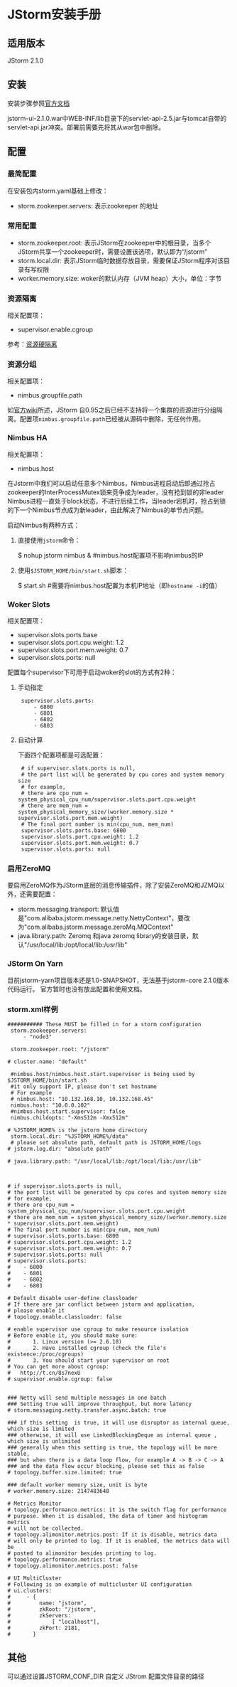 # JStorm安装手册 #
## 适用版本 ##
JStorm 2.1.0
## 安装 ##
安装步骤参照[官方文档](https://github.com/alibaba/jstorm/wiki/%E5%A6%82%E4%BD%95%E5%AE%89%E8%A3%85)

jstorm-ui-2.1.0.war中WEB-INF/lib目录下的servlet-api-2.5.jar与tomcat自带的servlet-api.jar冲突。部署前需要先将其从war包中删除。

## 配置 ##
### 最简配置 ###
在安装包内storm.yaml基础上修改：

- storm.zookeeper.servers: 表示zookeeper 的地址

### 常用配置 ###
- storm.zookeeper.root: 表示JStorm在zookeeper中的根目录，当多个JStorm共享一个zookeeper时，需要设置该选项，默认即为“/jstorm”
- storm.local.dir: 表示JStorm临时数据存放目录，需要保证JStorm程序对该目录有写权限
- worker.memory.size: woker的默认内存（JVM heap）大小，单位：字节

### 资源隔离 ###
相关配置项：

- supervisor.enable.cgroup

参考：[资源硬隔离](https://github.com/alibaba/jstorm/wiki/%E8%B5%84%E6%BA%90%E7%A1%AC%E9%9A%94%E7%A6%BB)

### 资源分组 ###
相关配置项：

- nimbus.groupfile.path

如[官方wiki](https://github.com/alibaba/jstorm/wiki/%E8%B5%84%E6%BA%90%E5%88%86%E7%BB%84)所述，JStorm 自0.95之后已经不支持将一个集群的资源进行分组隔离。配置项`nimbus.groupfile.path`已经被从源码中删除，无任何作用。

### Nimbus HA ###
相关配置项：

- nimbus.host

在Jstorm中我们可以启动任意多个Nimbus，Nimbus进程启动后即通过抢占zookeeper的InterProcessMutex锁来竞争成为leader，没有抢到锁的非leader Nimbus进程一直处于block状态，不进行后续工作，当leader宕机时，抢占到锁的下一个Nimbus节点成为新leader，由此解决了Nimbus的单节点问题。

启动Nimbus有两种方式：

1. 直接使用`jstorm`命令：

	$ nohup jstorm nimbus & #nimbus.host配置项不影响nimbus的IP

2. 使用`$JSTORM_HOME/bin/start.sh`脚本：

	$ start.sh #需要将nimbus.host配置为本机IP地址（即`hostname -i`的值）


### Woker Slots ###
相关配置项：

- supervisor.slots.ports.base
- supervisor.slots.port.cpu.weight: 1.2
- supervisor.slots.port.mem.weight: 0.7
- supervisor.slots.ports: null	

配置每个supervisor下可用于启动woker的slot的方式有2种：

1. 手动指定

 		supervisor.slots.ports:
			- 6800
			- 6801
			- 6802
			- 6803
 
2. 自动计算

	下面四个配置项都是可选配置：

		# if supervisor.slots.ports is null,
		# the port list will be generated by cpu cores and system memory size
		# for example,
		# there are cpu_num = system_physical_cpu_num/supervisor.slots.port.cpu.weight
		# there are mem_num = system_physical_memory_size/(worker.memory.size * supervisor.slots.port.mem.weight)
		# The final port number is min(cpu_num, mem_num)
		supervisor.slots.ports.base: 6800
		supervisor.slots.port.cpu.weight: 1.2
		supervisor.slots.port.mem.weight: 0.7
		supervisor.slots.ports: null	

### 启用ZeroMQ ###
要启用ZeroMQ作为JStorm底层的消息传输插件，除了安装ZeroMQ和JZMQ以外，还需要配置：

- storm.messaging.transport: 默认值是"com.alibaba.jstorm.message.netty.NettyContext"，要改为"com.alibaba.jstorm.message.zeroMq.MQContext"
- java.library.path: Zeromq 和java zeromq library的安装目录，默认"/usr/local/lib:/opt/local/lib:/usr/lib"

### JStorm On Yarn ###
目前jstorm-yarn项目版本还是1.0-SNAPSHOT，无法基于jstorm-core 2.1.0版本代码运行。
官方暂时也没有放出配置和使用文档。

### storm.xml样例 ###
	########### These MUST be filled in for a storm configuration
	 storm.zookeeper.servers:
	     - "node3"
	
	 storm.zookeeper.root: "/jstorm"
	
	# cluster.name: "default"
	
	 #nimbus.host/nimbus.host.start.supervisor is being used by $JSTORM_HOME/bin/start.sh
	 #it only support IP, please don't set hostname
	 # For example
	 # nimbus.host: "10.132.168.10, 10.132.168.45"
	 nimbus.host: "10.0.0.102"
	 #nimbus.host.start.supervisor: false
	 nimbus.childopts: "-Xms512m -Xmx512m"
	
	# %JSTORM_HOME% is the jstorm home directory
	 storm.local.dir: "%JSTORM_HOME%/data"
	 # please set absolute path, default path is JSTORM_HOME/logs
	# jstorm.log.dir: "absolute path"
	
	# java.library.path: "/usr/local/lib:/opt/local/lib:/usr/lib"
	
	
	
	# if supervisor.slots.ports is null,
	# the port list will be generated by cpu cores and system memory size
	# for example,
	# there are cpu_num = system_physical_cpu_num/supervisor.slots.port.cpu.weight
	# there are mem_num = system_physical_memory_size/(worker.memory.size * supervisor.slots.port.mem.weight)
	# The final port number is min(cpu_num, mem_num)
	# supervisor.slots.ports.base: 6800
	# supervisor.slots.port.cpu.weight: 1.2
	# supervisor.slots.port.mem.weight: 0.7
	# supervisor.slots.ports: null
	# supervisor.slots.ports:
	#    - 6800
	#    - 6801
	#    - 6802
	#    - 6803
	
	# Default disable user-define classloader
	# If there are jar conflict between jstorm and application,
	# please enable it
	# topology.enable.classloader: false
	
	# enable supervisor use cgroup to make resource isolation
	# Before enable it, you should make sure:
	#       1. Linux version (>= 2.6.18)
	#       2. Have installed cgroup (check the file's existence:/proc/cgroups)
	#       3. You should start your supervisor on root
	# You can get more about cgroup:
	#   http://t.cn/8s7nexU
	# supervisor.enable.cgroup: false
	
	
	### Netty will send multiple messages in one batch
	### Setting true will improve throughput, but more latency
	# storm.messaging.netty.transfer.async.batch: true
	
	### if this setting  is true, it will use disruptor as internal queue, which size is limited
	### otherwise, it will use LinkedBlockingDeque as internal queue , which size is unlimited
	### generally when this setting is true, the topology will be more stable,
	### but when there is a data loop flow, for example A -> B -> C -> A
	### and the data flow occur blocking, please set this as false
	# topology.buffer.size.limited: true
	
	### default worker memory size, unit is byte
	# worker.memory.size: 2147483648
	
	# Metrics Monitor
	# topology.performance.metrics: it is the switch flag for performance
	# purpose. When it is disabled, the data of timer and histogram metrics
	# will not be collected.
	# topology.alimonitor.metrics.post: If it is disable, metrics data
	# will only be printed to log. If it is enabled, the metrics data will be
	# posted to alimonitor besides printing to log.
	# topology.performance.metrics: true
	# topology.alimonitor.metrics.post: false
	
	# UI MultiCluster
	# Following is an example of multicluster UI configuration
	# ui.clusters:
	#     - {
	#         name: "jstorm",
	#         zkRoot: "/jstorm",
	#         zkServers:
	#             [ "localhost"],
	#         zkPort: 2181,
	#       }

## 其他 ##
可以通过设置JSTORM\_CONF\_DIR 自定义 JStrom 配置文件目录的路径
